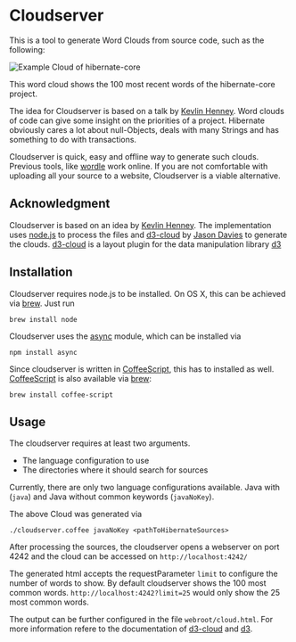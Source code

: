 # Cloudserver

This is a tool to generate Word Clouds from source code, such as the following:

![Example Cloud of hibernate-core](http://www.notadomain.com/images/hibernate-cloud.png)

This word cloud shows the 100 most recent words of the hibernate-core project.

The idea for Cloudserver is based on a talk by [Kevlin Henney][1]. Word clouds of code can give some insight on the priorities of a project. Hibernate obviously cares a lot about null-Objects, deals with many Strings and has something to do with transactions.

Cloudserver is quick, easy and offline way to generate such clouds. Previous tools, like [wordle](http://www.wordle.net/) work online. If you are not comfortable with uploading all your source to a website, Cloudserver is a viable alternative.  

## Acknowledgment
Cloudserver is based on an idea by [Kevlin Henney][1].
The implementation uses [node.js](http://nodejs.org/) to process the files and [d3-cloud][d3] by [Jason Davies](http://www.jasondavies.com) to generate the clouds. [d3-cloud][d3] is a layout plugin for the data manipulation library [d3](http://mbostock.github.com/d3/)

## Installation
Cloudserver requires node.js to be installed. On OS X, this can be achieved via [brew]. Just run

    brew install node

Cloudserver uses the [async][a] module, which can be installed via

    npm install async

Since cloudserver is written in [CoffeeScript][cs], this has to installed as well. [CoffeeScript][cs] is also available via [brew]:

    brew install coffee-script

## Usage
The cloudserver requires at least two arguments.

* The language configuration to use
* The directories where it should search for sources

Currently, there are only two language configurations available. Java with (`java`) and Java without common keywords (`javaNoKey`).

The above Cloud was generated via

    ./cloudserver.coffee javaNoKey <pathToHibernateSources>

After processing the sources, the cloudserver opens a webserver on port 4242 and the cloud can be accessed on `http://localhost:4242/`

The generated html accepts the requestParameter `limit` to configure the number of words to show. By default cloudserver shows the 100 most common words. `http://localhost:4242?limit=25` would only show the 25 most common words.

The output can be further configured in the file `webroot/cloud.html`. For more information refere to the documentation of [d3-cloud][d3] and [d3](http://mbostock.github.com/d3/).

[1]: http://twitter.com/#!/kevlinhenney
[d3]: https://github.com/jasondavies/d3-cloud
[a]: https://github.com/caolan/async
[cs]: http://coffeescript.org/
[brew]: http://mxcl.github.com/homebrew/
